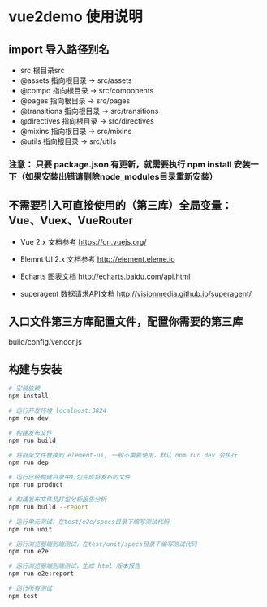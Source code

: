 # vue2demo 使用说明

## import 导入路径别名

* src 根目录src
* @assets 指向根目录 -> src/assets
* @compo 指向根目录 -> src/components
* @pages 指向根目录 -> src/pages
* @transitions 指向根目录 -> src/transitions
* @directives 指向根目录 -> src/directives
* @mixins 指向根目录 -> src/mixins
* @utils 指向根目录 -> src/utils

### 注意： 只要 package.json 有更新，就需要执行 npm install 安装一下（如果安装出错请删除node_modules目录重新安装）

## 不需要引入可直接使用的（第三库）全局变量： Vue、Vuex、VueRouter

* Vue 2.x 文档参考 https://cn.vuejs.org/

* Elemnt UI 2.x 文档参考 http://element.eleme.io

* Echarts 图表文档 http://echarts.baidu.com/api.html

* superagent 数据请求API文档 http://visionmedia.github.io/superagent/

## 入口文件第三方库配置文件，配置你需要的第三库

  build/config/vendor.js

## 构建与安装

``` bash
# 安装依赖
npm install

# 运行开发环境 localhost:3824
npm run dev

# 构建发布文件
npm run build

# 将框架文件替换到 element-ui, 一般不需要使用，默认 npm run dev 会执行
npm run dep

# 运行已经构建目录中打包完成将发布的文件
npm run product

# 构建发布文件及打包分析报告分析
npm run build --report

# 运行单元测试，在test/e2e/specs目录下编写测试代码
npm run unit

# 运行浏览器端到端测试，在test/unit/specs目录下编写测试代码
npm run e2e

# 运行浏览器端到端测试，生成 html 版本报告
npm run e2e:report

# 运行所有测试
npm test
```
